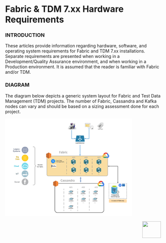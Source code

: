 # Fabric & TDM 7.xx Hardware Requirements


### INTRODUCTION

These articles provide information regarding hardware, software, and operating system requirements for Fabric and TDM 7.xx installations. 
Separate requirements are presented when working in a Development/Quality Assurance environment, and when working in a Production environment.
It is assumed that the reader is familiar with Fabric and/or TDM.  

### DIAGRAM 

The diagram below depicts a generic system layout for Fabric and Test Data Management (TDM) projects. The number of Fabric, Cassandra and Kafka nodes can vary and should be based on a sizing assessment done for each project.

<img src="images/01_fabric_hrdware.png" style="zoom:40%;" />







[<img align="right" width="60" height="54" src="/articles/images/Next.png">](02_hardware_req_for_dev_qa.md)  
